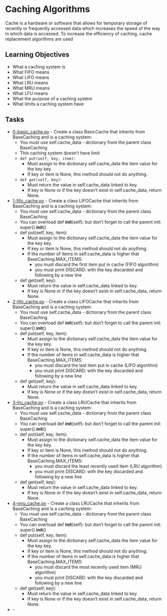 # Caching Algorithms

Cache is a hardware or software that allows for temporary storage of recently or frequently accessed data which increases the speed of the way in which data is accessed. To increase the efficiency of caching, cache replacement algorithms are used

## Learning Objectives

* What a caching system is
* What FIFO means
* What LIFO means
* What LRU means
* What MRU means
* What LFU means
* What the purpose of a caching system
* What limits a caching system have

## Tasks

* [0-basic_cache.py](0-basic_cache.py) - Create a class BasicCache that inherits from BaseCaching and is a caching system:
  * You must use self.cache_data - dictionary from the parent class BaseCaching
  * This caching system doesn’t have limit
  * `def put(self, key, item)`:
    * Must assign to the dictionary self.cache_data the item value for the key key.
    * If key or item is None, this method should not do anything.
  * `def get(self, key)`:
    * Must return the value in self.cache_data linked to key.
    * If key is None or if the key doesn’t exist in self.cache_data, return None.
* [1-fifo_cache.py](1-fifo_cache.py) - Create a class LIFOCache that inherits from BaseCaching and is a caching system:
  * You must use self.cache_data - dictionary from the parent class BaseCaching
  * You can overload def __init__(self): but don’t forget to call the parent init: super().__init__()
  * def put(self, key, item):
    * Must assign to the dictionary self.cache_data the item value for the key key.
    * If key or item is None, this method should not do anything.
    * If the number of items in self.cache_data is higher that BaseCaching.MAX_ITEMS:
      * you must discard the first item put in cache (FIFO algorithm)
      * you must print DISCARD: with the key discarded and following by a new line
  * def get(self, key):
    * Must return the value in self.cache_data linked to key.
    * If key is None or if the key doesn’t exist in self.cache_data, return None.
* [2-lifo_cache.py](2-lifo_cache.py) - Create a class LIFOCache that inherits from BaseCaching and is a caching system:
  * You must use self.cache_data - dictionary from the parent class BaseCaching
  * You can overload def __init__(self): but don’t forget to call the parent init: super().__init__()
  * def put(self, key, item):
    * Must assign to the dictionary self.cache_data the item value for the key key.
    * If key or item is None, this method should not do anything.
    * If the number of items in self.cache_data is higher that BaseCaching.MAX_ITEMS:
      * you must discard the last item put in cache (LIFO algorithm)
      * you must print DISCARD: with the key discarded and following by a new line
  * def get(self, key):
    * Must return the value in self.cache_data linked to key.
    * If key is None or if the key doesn’t exist in self.cache_data, return None.
* [3-lru_cache.py](3-lru_cache.py) - Create a class LRUCache that inherits from BaseCaching and is a caching system:
  * You must use self.cache_data - dictionary from the parent class BaseCaching
  * You can overload def __init__(self): but don’t forget to call the parent init: super().__init__()
  * def put(self, key, item):
    * Must assign to the dictionary self.cache_data the item value for the key key.
    * If key or item is None, this method should not do anything.
    * If the number of items in self.cache_data is higher that BaseCaching.MAX_ITEMS:
      * you must discard the least recently used item (LRU algorithm)
      * you must print DISCARD: with the key discarded and following by a new line
  * def get(self, key):
    * Must return the value in self.cache_data linked to key.
    * If key is None or if the key doesn’t exist in self.cache_data, return None.
* [4-mru_cache.py](4-mru_cache.py) - Create a class LRUCache that inherits from BaseCaching and is a caching system:
  * You must use self.cache_data - dictionary from the parent class BaseCaching
  * You can overload def __init__(self): but don’t forget to call the parent init: super().__init__()
  * def put(self, key, item):
    * Must assign to the dictionary self.cache_data the item value for the key key.
    * If key or item is None, this method should not do anything.
    * If the number of items in self.cache_data is higher that BaseCaching.MAX_ITEMS:
      * you must discard the most recently used item (MRU algorithm)
      * you must print DISCARD: with the key discarded and following by a new line
  * def get(self, key):
    * Must return the value in self.cache_data linked to key.
    * If key is None or if the key doesn’t exist in self.cache_data, return None.
* []() - 
